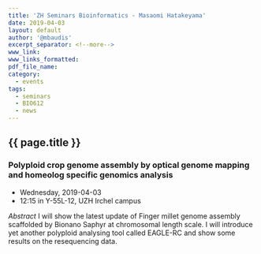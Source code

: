 ```yaml
---
title: 'ZH Seminars Bioinformatics - Masaomi Hatakeyama'
date: 2019-04-03
layout: default
author: '@mbaudis'
excerpt_separator: <!--more-->
www_link:
www_links_formatted:
pdf_file_name:
category:
  - events
tags:
  - seminars
  - BIO612
  - news
---
```


## {{ page.title }}
### Polyploid crop genome assembly by optical genome mapping and homeolog specific genomics analysis

* Wednesday, 2019-04-03
* 12:15 in Y-55L-12, UZH Irchel campus

<!--more-->

*Abstract* I will show the latest update of Finger millet genome assembly
scaffolded by Bionano Saphyr at chromosomal length scale. I will
introduce yet another polyploid analysing tool called EAGLE-RC and
show some results on the resequencing data.
